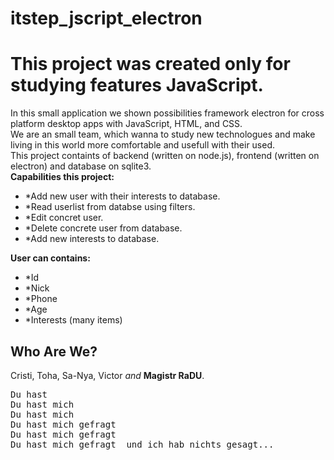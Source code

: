 # itstep_jscript_electron
<h1>This project was created only for studying features JavaScript.</h1>
In this small application we shown possibilities framework electron for cross platform desktop apps with JavaScript, HTML, and CSS.<br/>
We are an small team, which wanna to study new technologues and make living in this world more comfortable and usefull with their used.<br/>
This project containts of backend (written on node.js), frontend (written on electron) and database on sqlite3.<br/>
<b>Capabilities this project:</b><br/>
<ul>
<li>*Add new user with their interests to database.</li>
<li>*Read userlist from databse using filters.</li>
<li>*Edit concret user.</li>
<li>*Delete concrete user from database.</li>
<li>*Add new interests to database.</li>
</ul>
<b>User can contains:</b>
<ul>
<li>*Id</li>
<li>*Nick</li>
<li>*Phone</li>
<li>*Age</li>
<li>*Interests (many items)</li>
</ul>
<h2>Who Are We?</h2>
Cristi, Toha, Sa-Nya, Victor <i>and</i> <b>Magistr RaDU</b>.<br/>
<pre>
Du hast
Du hast mich
Du hast mich
Du hast mich gefragt
Du hast mich gefragt
Du hast mich gefragt  und ich hab nichts gesagt...
</pre>